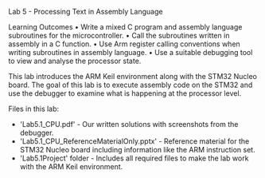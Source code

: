 Lab 5 - Processing Text in Assembly Language

Learning Outcomes
• Write a mixed C program and assembly language subroutines for the microcontroller.
• Call the subroutines written in assembly in a C function.
• Use Arm register calling conventions when writing subroutines in assembly language.
• Use a suitable debugging tool to view and analyse the processor state.

This lab introduces the ARM Keil environment along with the STM32 Nucleo board. The goal of this lab is to execute assembly code on the STM32 and use the debugger to examine what is happening at the processor level. 

Files in this lab:
- 'Lab5.1_CPU.pdf' - Our written solutions with screenshots from the debugger.
- 'Lab5.1_CPU_ReferenceMaterialOnly.pptx' - Reference material for the STM32 Nucleo board including information like the ARM instruction set.
- 'Lab5.1Project' folder - Includes all required files to make the lab work with the ARM Keil environment.
